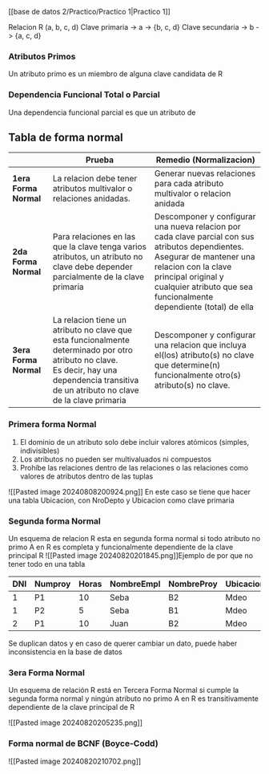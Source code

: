 [[base de datos 2/Practico/Practico 1|Practico 1]]

Relacion R (a, b, c, d)
Clave primaria -> a -> {b, c, d}
Clave secundaria -> b -> {a, c, d}

### Atributos Primos
Un atributo primo es un miembro de alguna clave candidata de R

### Dependencia Funcional Total o Parcial
Una dependencia funcional parcial es que un atributo de

## Tabla de forma normal

|                       | Prueba                                                                                                                                                                                          | Remedio (Normalizacion)                                                                                                                                                                                                                         |
| --------------------- | ----------------------------------------------------------------------------------------------------------------------------------------------------------------------------------------------- | ----------------------------------------------------------------------------------------------------------------------------------------------------------------------------------------------------------------------------------------------- |
| **1era Forma Normal** | La relacion debe tener atributos multivalor o relaciones anidadas.                                                                                                                              | Generar nuevas relaciones para cada atributo multivalor o relacion anidada                                                                                                                                                                      |
| **2da Forma Normal**  | Para relaciones en las que la clave tenga varios atributos, un atributo no clave debe depender parcialmente de la clave primaria                                                                | Descomponer y configurar una nueva relacion por cada clave parcial con sus atributos dependientes.<br>Asegurar de mantener una relacion con la clave principal original y cualquier atributo que sea funcionalmente dependiente (total) de ella |
| **3era Forma Normal** | La relacion tiene un atributo no clave que esta funcionalmente determinado por otro atributo no clave.<br>Es decir, hay una dependencia transitiva de un atributo no clave de la clave primaria | Descomponer y configurar una relacion que incluya el(los) atributo(s) no clave que determine(n) funcionalmente otro(s) atributo(s) no clave.                                                                                                    |


### Primera forma Normal
1. El dominio de un atributo solo debe incluir valores atómicos (simples, indivisibles)
2. Los atributos no pueden ser multivaluados ni compuestos
3. Prohíbe las relaciones dentro de las relaciones o las relaciones como valores de atributos dentro de las tuplas

![[Pasted image 20240808200924.png]]
En este caso se tiene que hacer una tabla Ubicacion, con NroDepto y Ubicacion como clave primaria

### Segunda forma Normal
Un esquema de relacion R esta en segunda forma normal si todo atributo no primo A en R es completa y funcionalmente dependiente de la clave principal R
![[Pasted image 20240820201845.png]]Ejemplo de por que no tener todo en una tabla


| DNI | Numproy | Horas | NombreEmpl | NombreProy | UbicacionProy |
| --- | ------- | ----- | ---------- | ---------- | ------------- |
| 1   | P1      | 10    | Seba       | B2         | Mdeo          |
| 1   | P2      | 5     | Seba       | B1         | Mdeo          |
| 2   | P1      | 10    | Juan       | B2         | Mdeo          |

Se duplican datos y en caso de querer cambiar un dato, puede haber inconsistencia en la base de datos

### 3era Forma Normal
Un esquema de relación R está en Tercera Forma Normal si cumple la segunda forma normal y ningún atributo no primo A en R es transitivamente dependiente de la clave principal de R

![[Pasted image 20240820205235.png]]


### Forma normal de BCNF (Boyce-Codd)

![[Pasted image 20240820210702.png]]